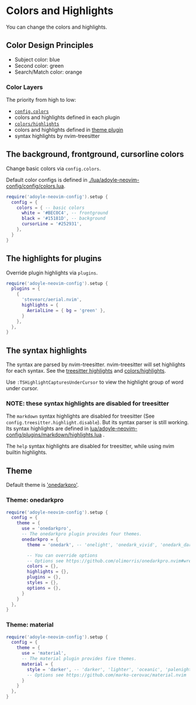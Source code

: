 # Colors and Highlights

You can change the colors and highlights.

## Color Design Principles

- Subject color: blue
- Second color: green
- Search/Match color: orange

### Color Layers

The priority from high to low:

- [`config.colors`](lua/adoyle-neovim-config/config/colors.lua)
- colors and highlights defined in each plugin
- [`colors/highlights`](lua/adoyle-neovim-config/plugins/colors/highlights.lua)
-  colors and highlights defined in [theme plugin](lua/adoyle-neovim-config/plugins/themes/init.lua)
- syntax highlights by nvim-treesitter

## The background, frontground, cursorline colors

Change basic colors via `config.colors`.

Default color configs is defined in [./lua/adoyle-neovim-config/config/colors.lua](./lua/adoyle-neovim-config/config/colors.lua).

```lua
require('adoyle-neovim-config').setup {
  config = {
    colors = { -- basic colors
      white = '#BEC0C4', -- frontground
      black = '#15181D', -- background
      cursorLine = '#252931',
    },
  }
}
```

## The highlights for plugins

Override plugin highlights via `plugins`.

```lua
require('adoyle-neovim-config').setup {
  plugins = {
    {
      'stevearc/aerial.nvim',
      highlights = {
        AerialLine = { bg = 'green' },
      }
    },
  },
}
```

## The syntax highlights

The syntax are parsed by nvim-treesitter. nvim-treesitter will set highlights for each syntax. See the [treesitter highlights](../lua/adoyle-neovim-config/plugins/treesitter/highlights.lua) and [colors/highlights](lua/adoyle-neovim-config/plugins/colors/highlights.lua).

Use `:TSHighlightCapturesUnderCursor` to view the highlight group of word under cursor.

### NOTE: these syntax highlights are disabled for treesitter

The `markdown` syntax highlights are disabled for treesitter (See `config.treesitter.highlight.disable`).
But its syntax parser is still working.
Its syntax highlights are defined in [lua/adoyle-neovim-config/plugins/markdown/highlights.lua](lua/adoyle-neovim-config/plugins/markdown/highlights.lua) .

The `help` syntax highlights are disabled for treesitter, while using nvim builtin highlights.

## Theme

Default theme is ['onedarkpro'](./lua/adoyle-neovim-config/plugins/themes/onedarkpro.lua).

### Theme: onedarkpro

```lua
require('adoyle-neovim-config').setup {
  config = {
    theme = {
      use = 'onedarkpro',
      -- The onedarkpro plugin provides four themes.
      onedarkpro = {
        theme = 'onedark', -- 'onelight', 'onedark_vivid', 'onedark_dark'

        -- You can override options
        -- Options see https://github.com/olimorris/onedarkpro.nvim#wrench-configuration
        colors = {},
        highlights = {},
        plugins = {},
        styles = {},
        options = {},
      }
    }
  },
}
```

### Theme: material

```lua
require('adoyle-neovim-config').setup {
  config = {
    theme = {
      use = 'material',
      -- The material plugin provides five themes.
      material = {
        style = 'darker', -- 'darker', 'lighter', 'oceanic', 'palenight' 'deep ocean'
        -- Options see https://github.com/marko-cerovac/material.nvim
      }
    }
  },
}
```

